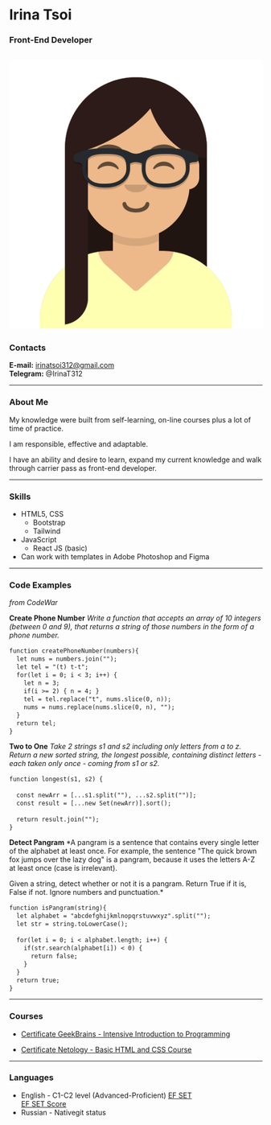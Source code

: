 # __Irina Tsoi__
### __Front-End Developer__
![](https://github.com/IrinaTsoi312/rsschool-cv/blob/gh-pages/images/avataaars.png)
---
### **Contacts**

**E-mail:** irinatsoi312@gmail.com<br>
**Telegram:** @IrinaT312

---

### **About Me**

My knowledge were built from self-learning, on-line courses plus a lot of time of practice.

I am responsible, effective and adaptable.  

I have an ability and desire to learn, expand my current knowledge and walk through carrier pass as front-end developer.

---

### **Skills**

+ HTML5, CSS
    - Bootstrap
    - Tailwind
+ JavaScript 
    - React JS (basic)
+ Can work with templates in Adobe Photoshop and Figma

---

### **Code Examples**
*from CodeWar*

**Create Phone Number**
*Write a function that accepts an array of 10 integers (between 0 and 9), that returns a string of those numbers in the form of a phone number.*

```
function createPhoneNumber(numbers){
  let nums = numbers.join("");
  let tel = "(t) t-t";
  for(let i = 0; i < 3; i++) {
    let n = 3;
    if(i >= 2) { n = 4; }
    tel = tel.replace("t", nums.slice(0, n));
    nums = nums.replace(nums.slice(0, n), "");
  }
  return tel;
}
```

**Two to One**
*Take 2 strings s1 and s2 including only letters from a to z. Return a new sorted string, the longest possible, containing distinct letters - each taken only once - coming from s1 or s2.*

```
function longest(s1, s2) {

  const newArr = [...s1.split(""), ...s2.split("")];
  const result = [...new Set(newArr)].sort();

  return result.join("");
}
```

**Detect Pangram**
*A pangram is a sentence that contains every single letter of the alphabet at least once. For example, the sentence "The quick brown fox jumps over the lazy dog" is a pangram, because it uses the letters A-Z at least once (case is irrelevant).

Given a string, detect whether or not it is a pangram. Return True if it is, False if not. Ignore numbers and punctuation.*

```
function isPangram(string){
  let alphabet = "abcdefghijkmlnopqrstuvwxyz".split("");
  let str = string.toLowerCase();
  
  for(let i = 0; i < alphabet.length; i++) {
    if(str.search(alphabet[i]) < 0) {
      return false;
    }
  }
  return true;
}
```

---

### **Courses**

+ [Certificate GeekBrains \- Intensive Introduction to Programming](https://github.com/IrinaTsoi312/rsschool-cv/blob/gh-pages/images/Certificate_GeekBrains.png)<br>

+ [Certificate Netology \- Basic HTML and CSS Course](https://github.com/IrinaTsoi312/rsschool-cv/blob/gh-pages/images/Certificate%20Netology.png)

---

### **Languages**

+ English \- C1\-C2 level (Advanced\-Proficient) [EF SET](https://www.efset.org)<br>
[EF SET Score](https://github.com/IrinaTsoi312/rsschool-cv/blob/gh-pages/images/Free-English-test-EF-SET-Quick-Check.png)
+ Russian \- Nativegit status
